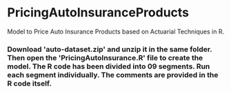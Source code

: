 # PricingAutoInsuranceProducts
Model to Price Auto Insurance Products based on Actuarial Techniques in R.

### Download 'auto-dataset.zip' and unzip it in the same folder. Then open the 'PricingAutoInsurance.R' file to create the model. The R code has been divided into 09 segments. Run each segment individually. The comments are provided in the R code itself.
